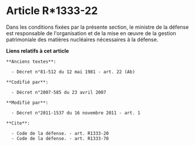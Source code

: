 # Article R*1333-22

Dans les conditions fixées par la présente section, le ministre de la défense est responsable de l'organisation et de la mise
en œuvre de la gestion patrimoniale des matières nucléaires nécessaires à la défense.

**Liens relatifs à cet article**

	**Anciens textes**:

	  - Décret n°81-512 du 12 mai 1981 - art. 22 (Ab)

	**Codifié par**:

	  - Décret n°2007-585 du 23 avril 2007

	**Modifié par**:

	  - Décret n°2011-1537 du 16 novembre 2011 - art. 1

	**Cite**:

	  - Code de la défense. - art. R1333-20
	  - Code de la défense. - art. R1333-70

